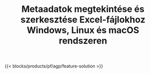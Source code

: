 ﻿---
title: Metaadatok megtekintése és szerkesztése Excel-fájlokhoz Windows, Linux és macOS rendszeren 
url: /hu/metadata
description: Ingyenes alkalmazás és API-k az XLS és XLSX fájlok dokumentumtulajdonságainak kezeléséhez
---
{{< blocks/products/pf/agp/feature-solution >}} 

